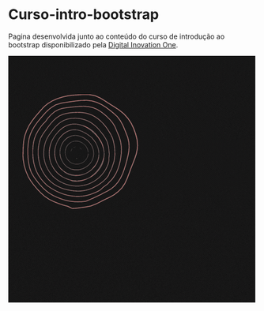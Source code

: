 # Curso-intro-bootstrap
<p>Pagina desenvolvida junto ao conteúdo do curso de introdução ao bootstrap disponibilizado pela <a  href="https://digitalinnovation.one/">Digital Inovation One</a>.</p>
<img src="img/william.gif" alt="William" id="william" whith="100" >
